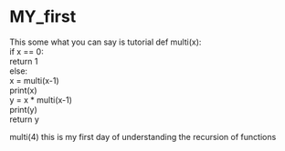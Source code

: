 # MY_first
This some what you can say is tutorial
def multi(x):
<br>
    if x == 0:
    <br>
        return 1
 <br>
    else:
     <br>
        x = multi(x-1)
       <br>
        print(x)
       <br>
        y = x * multi(x-1)
       <br>
        print(y)
<br>
        return y
    <br>    
        

    
multi(4)
this is my first day of understanding the recursion of functions
